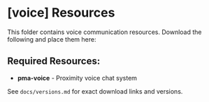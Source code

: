 # [voice] Resources

This folder contains voice communication resources. Download the following and place them here:

## Required Resources:
- **pma-voice** - Proximity voice chat system

See `docs/versions.md` for exact download links and versions.




